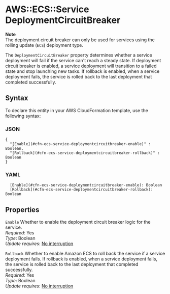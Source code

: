 # AWS::ECS::Service DeploymentCircuitBreaker<a name="aws-properties-ecs-service-deploymentcircuitbreaker"></a>

**Note**  
The deployment circuit breaker can only be used for services using the rolling update \(`ECS`\) deployment type\.

The `DeploymentCircuitBreaker` property determines whether a service deployment will fail if the service can't reach a steady state\. If deployment circuit breaker is enabled, a service deployment will transition to a failed state and stop launching new tasks\. If rollback is enabled, when a service deployment fails, the service is rolled back to the last deployment that completed successfully\.

## Syntax<a name="aws-properties-ecs-service-deploymentcircuitbreaker-syntax"></a>

To declare this entity in your AWS CloudFormation template, use the following syntax:

### JSON<a name="aws-properties-ecs-service-deploymentcircuitbreaker-syntax.json"></a>

```
{
  "[Enable](#cfn-ecs-service-deploymentcircuitbreaker-enable)" : Boolean,
  "[Rollback](#cfn-ecs-service-deploymentcircuitbreaker-rollback)" : Boolean
}
```

### YAML<a name="aws-properties-ecs-service-deploymentcircuitbreaker-syntax.yaml"></a>

```
  [Enable](#cfn-ecs-service-deploymentcircuitbreaker-enable): Boolean
  [Rollback](#cfn-ecs-service-deploymentcircuitbreaker-rollback): Boolean
```

## Properties<a name="aws-properties-ecs-service-deploymentcircuitbreaker-properties"></a>

`Enable`  <a name="cfn-ecs-service-deploymentcircuitbreaker-enable"></a>
Whether to enable the deployment circuit breaker logic for the service\.  
*Required*: Yes  
*Type*: Boolean  
*Update requires*: [No interruption](https://docs.aws.amazon.com/AWSCloudFormation/latest/UserGuide/using-cfn-updating-stacks-update-behaviors.html#update-no-interrupt)

`Rollback`  <a name="cfn-ecs-service-deploymentcircuitbreaker-rollback"></a>
Whether to enable Amazon ECS to roll back the service if a service deployment fails\. If rollback is enabled, when a service deployment fails, the service is rolled back to the last deployment that completed successfully\.  
*Required*: Yes  
*Type*: Boolean  
*Update requires*: [No interruption](https://docs.aws.amazon.com/AWSCloudFormation/latest/UserGuide/using-cfn-updating-stacks-update-behaviors.html#update-no-interrupt)